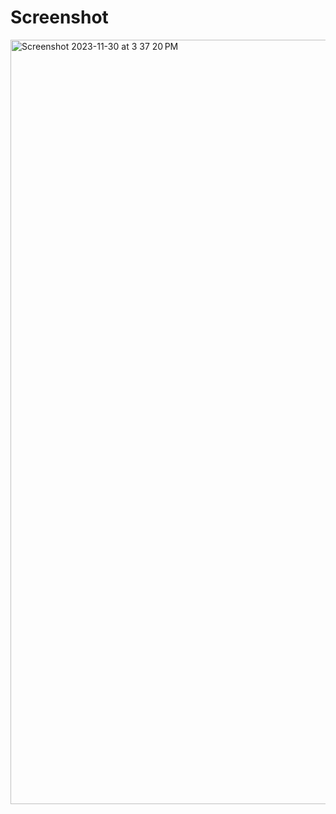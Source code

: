 # Screenshot  
<img width="1223" alt="Screenshot 2023-11-30 at 3 37 20 PM" src="https://github.com/SamaadTurner/Reading-Notes/assets/86858940/3c48148b-7ff2-4dab-b7bb-27307ac93727">
